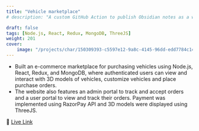 ```yaml
---
title: "Vehicle marketplace"
# description: "A custom GitHub Action to publish Obsidian notes as a website"

draft: false
tags: [Node.js, React, Redux, MongoDB, ThreeJS]
weight: 201
cover:
    image: "/projects/char/150309393-c5597e12-9a8c-4145-96dd-edd7784c14fb.png"
---
```



- Built an e-commerce marketplace for purchasing vehicles using Node.js, React, Redux, and MongoDB, where
authenticated users can view and interact with 3D models of vehicles, customize vehicles and place purchase orders.
- The website also features an admin portal to track and accept orders and a user portal to view and track their orders.
Payment was implemented using RazorPay API and 3D models were displayed using ThreeJS.



🔗 [Live Link](https://github.com/abdul7oss/vehicle-marketplace)


